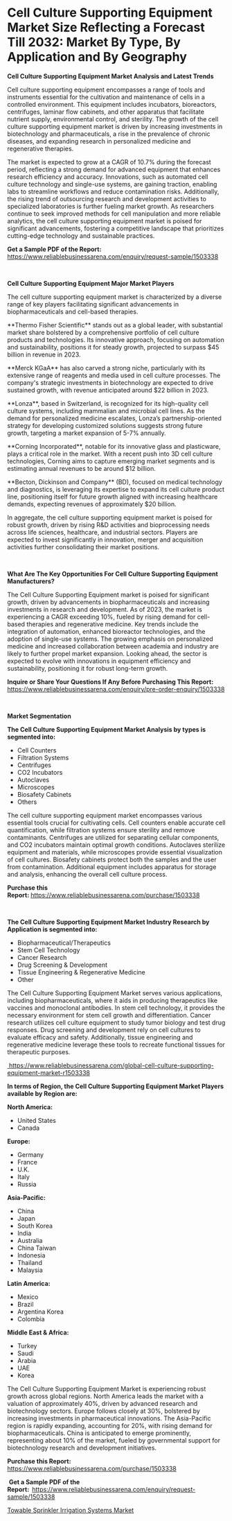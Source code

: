 <p><h1>Cell Culture Supporting Equipment Market Size Reflecting a Forecast Till 2032: Market By Type, By Application and By Geography</h1></p><p><strong>Cell Culture Supporting Equipment Market Analysis and Latest Trends</strong></p>
<p><p>Cell culture supporting equipment encompasses a range of tools and instruments essential for the cultivation and maintenance of cells in a controlled environment. This equipment includes incubators, bioreactors, centrifuges, laminar flow cabinets, and other apparatus that facilitate nutrient supply, environmental control, and sterility. The growth of the cell culture supporting equipment market is driven by increasing investments in biotechnology and pharmaceuticals, a rise in the prevalence of chronic diseases, and expanding research in personalized medicine and regenerative therapies.</p><p>The market is expected to grow at a CAGR of 10.7% during the forecast period, reflecting a strong demand for advanced equipment that enhances research efficiency and accuracy. Innovations, such as automated cell culture technology and single-use systems, are gaining traction, enabling labs to streamline workflows and reduce contamination risks. Additionally, the rising trend of outsourcing research and development activities to specialized laboratories is further fueling market growth. As researchers continue to seek improved methods for cell manipulation and more reliable analytics, the cell culture supporting equipment market is poised for significant advancements, fostering a competitive landscape that prioritizes cutting-edge technology and sustainable practices.</p></p>
<p><strong>Get a Sample PDF of the Report:&nbsp;</strong> <a href="https://www.reliablebusinessarena.com/enquiry/request-sample/1503338?utm_campaign=3118&utm_medium=2&utm_source=Github&utm_content=ia&utm_term=23032025&utm_id=cell-culture-supporting-equipment">https://www.reliablebusinessarena.com/enquiry/request-sample/1503338</a></p>
<p>&nbsp;</p>
<p><strong>Cell Culture Supporting Equipment Major Market Players</strong></p>
<p><p>The cell culture supporting equipment market is characterized by a diverse range of key players facilitating significant advancements in biopharmaceuticals and cell-based therapies. </p><p>**Thermo Fisher Scientific** stands out as a global leader, with substantial market share bolstered by a comprehensive portfolio of cell culture products and technologies. Its innovative approach, focusing on automation and sustainability, positions it for steady growth, projected to surpass $45 billion in revenue in 2023.</p><p>**Merck KGaA** has also carved a strong niche, particularly with its extensive range of reagents and media used in cell culture processes. The company's strategic investments in biotechnology are expected to drive sustained growth, with revenue anticipated around $22 billion in 2023.</p><p>**Lonza**, based in Switzerland, is recognized for its high-quality cell culture systems, including mammalian and microbial cell lines. As the demand for personalized medicine escalates, Lonza’s partnership-oriented strategy for developing customized solutions suggests strong future growth, targeting a market expansion of 5-7% annually.</p><p>**Corning Incorporated**, notable for its innovative glass and plasticware, plays a critical role in the market. With a recent push into 3D cell culture technologies, Corning aims to capture emerging market segments and is estimating annual revenues to be around $12 billion.</p><p>**Becton, Dickinson and Company** (BD), focused on medical technology and diagnostics, is leveraging its expertise to expand its cell culture product line, positioning itself for future growth aligned with increasing healthcare demands, expecting revenues of approximately $20 billion.</p><p>In aggregate, the cell culture supporting equipment market is poised for robust growth, driven by rising R&D activities and bioprocessing needs across life sciences, healthcare, and industrial sectors. Players are expected to invest significantly in innovation, merger and acquisition activities further consolidating their market positions.</p></p>
<p>&nbsp;</p>
<p><strong>What Are The Key Opportunities For Cell Culture Supporting Equipment Manufacturers?</strong></p>
<p><p>The Cell Culture Supporting Equipment market is poised for significant growth, driven by advancements in biopharmaceuticals and increasing investments in research and development. As of 2023, the market is experiencing a CAGR exceeding 10%, fueled by rising demand for cell-based therapies and regenerative medicine. Key trends include the integration of automation, enhanced bioreactor technologies, and the adoption of single-use systems. The growing emphasis on personalized medicine and increased collaboration between academia and industry are likely to further propel market expansion. Looking ahead, the sector is expected to evolve with innovations in equipment efficiency and sustainability, positioning it for robust long-term growth.</p></p>
<p><strong>Inquire or Share Your Questions If Any Before Purchasing This Report:</strong> <a href="https://www.reliablebusinessarena.com/enquiry/pre-order-enquiry/1503338?utm_campaign=3118&utm_medium=2&utm_source=Github&utm_content=ia&utm_term=23032025&utm_id=cell-culture-supporting-equipment">https://www.reliablebusinessarena.com/enquiry/pre-order-enquiry/1503338</a></p>
<p>&nbsp;</p>
<p><strong>Market Segmentation</strong></p>
<p><strong>The Cell Culture Supporting Equipment Market Analysis by types is segmented into:</strong></p>
<p><ul><li>Cell Counters</li><li>Filtration Systems</li><li>Centrifuges</li><li>CO2 Incubators</li><li>Autoclaves</li><li>Microscopes</li><li>Biosafety Cabinets</li><li>Others</li></ul></p>
<p><p>The cell culture supporting equipment market encompasses various essential tools crucial for cultivating cells. Cell counters enable accurate cell quantification, while filtration systems ensure sterility and remove contaminants. Centrifuges are utilized for separating cellular components, and CO2 incubators maintain optimal growth conditions. Autoclaves sterilize equipment and materials, while microscopes provide essential visualization of cell cultures. Biosafety cabinets protect both the samples and the user from contamination. Additional equipment includes apparatus for storage and analysis, enhancing the overall cell culture process.</p></p>
<p><strong>Purchase this Report:&nbsp;</strong><a href="https://www.reliablebusinessarena.com/purchase/1503338?utm_campaign=3118&utm_medium=2&utm_source=Github&utm_content=ia&utm_term=23032025&utm_id=cell-culture-supporting-equipment">https://www.reliablebusinessarena.com/purchase/1503338</a></p>
<p>&nbsp;</p>
<p><strong>The Cell Culture Supporting Equipment Market Industry Research by Application is segmented into:</strong></p>
<p><ul><li>Biopharmaceutical/Therapeutics</li><li>Stem Cell Technology</li><li>Cancer Research</li><li>Drug Screening & Development</li><li>Tissue Engineering & Regenerative Medicine</li><li>Other</li></ul></p>
<p><p>The Cell Culture Supporting Equipment Market serves various applications, including biopharmaceuticals, where it aids in producing therapeutics like vaccines and monoclonal antibodies. In stem cell technology, it provides the necessary environment for stem cell growth and differentiation. Cancer research utilizes cell culture equipment to study tumor biology and test drug responses. Drug screening and development rely on cell cultures to evaluate efficacy and safety. Additionally, tissue engineering and regenerative medicine leverage these tools to recreate functional tissues for therapeutic purposes.</p></p>
<p><a href="https://www.reliablebusinessarena.com/global-cell-culture-supporting-equipment-market-r1503338?utm_campaign=3118&utm_medium=2&utm_source=Github&utm_content=ia&utm_term=23032025&utm_id=cell-culture-supporting-equipment">&nbsp;https://www.reliablebusinessarena.com/global-cell-culture-supporting-equipment-market-r1503338</a></p>
<p><strong>In terms of Region, the Cell Culture Supporting Equipment Market Players available by Region are:</strong></p>
<p>
    <p> <strong> North America: </strong>
        <ul>
            <li>United States</li>
            <li>Canada</li>
        </ul>
        </p> 
    <p> <strong> Europe: </strong>
        <ul>
            <li>Germany</li>
            <li>France</li>
            <li>U.K.</li>
            <li>Italy</li>
            <li>Russia</li>
        </ul>
        </p> 
    <p> <strong> Asia-Pacific: </strong>
        <ul>
            <li>China</li>
            <li>Japan</li>
            <li>South Korea</li>
            <li>India</li>
            <li>Australia</li>
            <li>China Taiwan</li>
            <li>Indonesia</li>
            <li>Thailand</li>
            <li>Malaysia</li>
        </ul>
        </p> 
    <p> <strong> Latin America: </strong>
        <ul>
            <li>Mexico</li>
            <li>Brazil</li>
            <li>Argentina Korea</li>
            <li>Colombia</li>
        </ul>
        </p> 
    <p> <strong> Middle East & Africa: </strong>
        <ul>
            <li>Turkey</li>
            <li>Saudi</li>
            <li>Arabia</li>
            <li>UAE</li>
            <li>Korea</li>
        </ul>
    </p>
    </p>
<p><p>The Cell Culture Supporting Equipment Market is experiencing robust growth across global regions. North America leads the market with a valuation of approximately 40%, driven by advanced research and biotechnology sectors. Europe follows closely at 30%, bolstered by increasing investments in pharmaceutical innovations. The Asia-Pacific region is rapidly expanding, accounting for 20%, with rising demand for biopharmaceuticals. China is anticipated to emerge prominently, representing about 10% of the market, fueled by governmental support for biotechnology research and development initiatives.</p></p>
<p><strong>Purchase this Report: </strong><a href="https://www.reliablebusinessarena.com/purchase/1503338?utm_campaign=3118&utm_medium=2&utm_source=Github&utm_content=ia&utm_term=23032025&utm_id=cell-culture-supporting-equipment">https://www.reliablebusinessarena.com/purchase/1503338</a></p>
<p>&nbsp;<strong>Get a Sample PDF of the Report:&nbsp;&nbsp;</strong><a href="https://www.reliablebusinessarena.com/enquiry/request-sample/1503338?utm_campaign=3118&utm_medium=2&utm_source=Github&utm_content=ia&utm_term=23032025&utm_id=cell-culture-supporting-equipment">https://www.reliablebusinessarena.com/enquiry/request-sample/1503338</a></p>
<p><strong></strong></p>
<p><p><a href="https://github.com/lestymbango/Market-Research-Report-List-1/blob/main/towable-sprinkler-irrigation-systems-market.md?utm_campaign=3118&utm_medium=2&utm_source=Github&utm_content=ia&utm_term=23032025&utm_id=cell-culture-supporting-equipment">Towable Sprinkler Irrigation Systems Market</a></p></p>